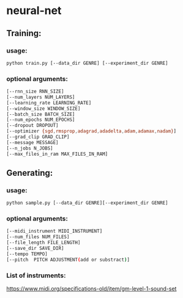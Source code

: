 # neural-net

## Training:

### usage: 
```bash
python train.py [--data_dir GENRE] [--experiment_dir GENRE]
```
### optional arguments:
```bash
[--rnn_size RNN_SIZE] 
[--num_layers NUM_LAYERS]
[--learning_rate LEARNING_RATE] 
[--window_size WINDOW_SIZE]
[--batch_size BATCH_SIZE] 
[--num_epochs NUM_EPOCHS]
[--dropout DROPOUT]
[--optimizer {sgd,rmsprop,adagrad,adadelta,adam,adamax,nadam}]
[--grad_clip GRAD_CLIP] 
[--message MESSAGE] 
[--n_jobs N_JOBS]
[--max_files_in_ram MAX_FILES_IN_RAM]
```
## Generating:

### usage: 
```bash
python sample.py [--data_dir GENRE][--experiment_dir GENRE]             
```
### optional arguments:
```bash
[--midi_instrument MIDI_INSTRUMENT] 
[--num_files NUM_FILES]
[--file_length FILE_LENGTH] 
[--save_dir SAVE_DIR]
[--tempo TEMPO]
[--pitch  PITCH ADJUSTMENT(add or substract)]
```
### List of instruments:
https://www.midi.org/specifications-old/item/gm-level-1-sound-set

